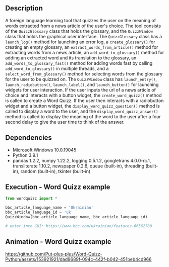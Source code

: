 ## Description 
A foreign language learning tool that quizzes the user on the meaning of words extracted from a news article of the user's choice. The tool consists of the `QuizzGlossary` class that holds the glossary, and the `QuizzWindow` class that holds the graphical user interface. The `QuizzGlossary` class has a `launch_log()` method for launching an error log, a `create_glossary()` for creating an empty glossary, an `extract_words_from_article()` method for extracting words from a news article, an `add_word_to_glossary()` method for adding an extracted word and its translation to the glossary, an `add_words_to_glossary_fast()` method for adding words fast by calling `add_word_to_glossary()` in multiple threads, and a `select_word_from_glossary()` method for selecting words from the glossary for the user to be quizzed on. The `QuizzWindow` class has `launch_entry()`, `launch_radiobutton()`, `launch_label()`, and `launch_button()` for launching widgets for user interaction. If the user inputs the url of a news article of choice and interacts with a button widget, the `create_word_quizz()` method is called to create a Word Quizz. If the user then interacts with a radiobutton widget and a button widget, the `display_word_quizz_question()` method is called to display a word to the user, and the `display_word_quizz_answer()` method is called to display the meaning of the word to the user after a four second delay to give the user time to think of the answer. 

## Dependencies 
* Microsoft Windows 10.0.19045
* Python 3.9.1
* pandas 1.2.2, numpy 1.22.2, logging 0.5.1.2, googletrans 4.0.0-rc.1, transliterate 1.10.2, newspaper 0.2.8, queue (built-in), threading (built-in), random (built-in), tkinter (built-in) 

## Execution - Word Quizz example  
```python
from wordquizz import *

bbc_article_language_name = 'Ukrainian'
bbc_article_language_id = 'uk'    
QuizzWindow(bbc_article_language_name, bbc_article_language_id)

# enter into GUI: https://www.bbc.com/ukrainian/features-66562788
```
 
## Animation - Word Quizz example
https://github.com/Put-plus-plus/Word-Quizz-Python/assets/153921921/dad9689f-094c-442f-b042-451beb4cd966

